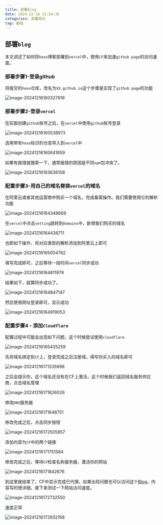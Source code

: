 ```yaml
---
title: 部署blog
date: 2024-12-16 15:54:36
categories: 部署相关
tag: 基础
---
```


## 部署`blog`

本文讲述了如何将`hexo`博客部署到`vercel`中，使用`CF`来加速`github page`的访问速度。

### 部署步骤1-登录github

将提交的`hexo`仓库，改名为`XX.github.io`这个步骤是实现了`github page`的功能

![image-20241216160327919](./12-16-%E9%83%A8%E7%BD%B2blog/image-20241216160327919.png)

### 部署步骤2-登录`vercel`

在前面创建`github`账号之后，在`vercel`中使用`github`账号登录

![image-20241216160538973](./12-16-%E9%83%A8%E7%BD%B2blog/image-20241216160538973.png)

选用带有`hexo`标识的仓库导入到`vercel`中

![image-20241216160641659](./12-16-%E9%83%A8%E7%BD%B2blog/image-20241216160641659.png)

如果有报错就搜索一下，通常报错的原因是不同`npm`包冲突了。

![image-20241216163636108](./12-16-%E9%83%A8%E7%BD%B2blog/image-20241216163636108.png)

### 配置步骤3-用自己的域名替换`vercel`的域名

在阿里云或者其他运营商中购买一个域名，完成备案操作。我们需要使用它的解析功能

![image-20241216164348669](./12-16-%E9%83%A8%E7%BD%B2blog/image-20241216164348669.png)

在`vercel`中点击`setting`跳转到`Domains`中，新增我们购买的域名

![image-20241216164436711](./12-16-%E9%83%A8%E7%BD%B2blog/image-20241216164436711.png)

也即如下操作，将对应类型的解析添加到阿里云上即可

![image-20241216165004762](./12-16-%E9%83%A8%E7%BD%B2blog/image-20241216165004762.png)

填写完成即可，之后等待一段时间`vercel`同步成功

![image-20241216164811979](./12-16-%E9%83%A8%E7%BD%B2blog/image-20241216164811979.png)

结果如下，就算同步成功了。

![image-20241216164847147](./12-16-%E9%83%A8%E7%BD%B2blog/image-20241216164847147.png)

然后使用网址登录即可，显示成功

![image-20241216164919053](./12-16-%E9%83%A8%E7%BD%B2blog/image-20241216164919053.png)

### 配置步骤4 - 添加`Cloudflare`

配置过程中可能会出现如下问题，这个时候尝试使用`cloudflare`

![image-20241216165435259](./12-16-%E9%83%A8%E7%BD%B2blog/image-20241216165435259.png)

先将域名绑定到`CF`上，登录完成之后注册域，填写你买入的域名即可

![image-20241216171335998](./12-16-%E9%83%A8%E7%BD%B2blog/image-20241216171335998.png)

之后会提示你，这个域名还没有在CF上激活，这个时候我们返回域名服务供应商，点击域名管理

![image-20241216171626026](./12-16-%E9%83%A8%E7%BD%B2blog/image-20241216171626026.png)

修改`DNS`服务器

![image-20241216171648751](./12-16-%E9%83%A8%E7%BD%B2blog/image-20241216171648751.png)

修改完成之后，点击同步按钮

![image-20241216172505857](./12-16-%E9%83%A8%E7%BD%B2blog/image-20241216172505857.png)

添加内容为`CF`中的两个链接

![image-20241216171751584](./12-16-%E9%83%A8%E7%BD%B2blog/image-20241216171751584.png)

修改完成之后，等待`CF`检查名称服务器，激活你的网站

![image-20241216171842676](./12-16-%E9%83%A8%E7%BD%B2blog/image-20241216171842676.png)

到这里就结束了，CF中显示完成已代理，如果出现问题也可以访问这个[Blog](https://blog.jianrry.com/post/cloudflare/)，内容写的很详细，接下来测试一下网站访问速度。

![image-20241216172732550](./12-16-%E9%83%A8%E7%BD%B2blog/image-20241216172732550.png)

速度正常

![image-20241216172932168](./12-16-%E9%83%A8%E7%BD%B2blog/image-20241216172932168.png)
